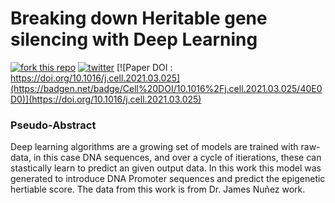 # Breaking down Heritable gene silencing with Deep Learning

[![fork this repo](https://img.shields.io/github/forks/sermare/DeepOff)](https://github.com/sermare/Deepoff/fork)
[![twitter](https://badgen.net/badge/icon/twitter?icon=twitter&label)](https://twitter.com/mares_ser)
[![Paper DOI : https://doi.org/10.1016/j.cell.2021.03.025](https://badgen.net/badge/Cell%20DOI/10.1016%2Fj.cell.2021.03.025/40E0D0)](https://doi.org/10.1016/j.cell.2021.03.025)

### Pseudo-Abstract

Deep learning algorithms are a growing set of models are trained with raw-data, in this case DNA sequences, and over a cycle of itierations, these can stastically learn to predict an given output data. In this work this model was generated to introduce DNA Promoter sequences and predict the epigenetic hertiable score. The data from this work is from Dr. James Nuñez work. 
